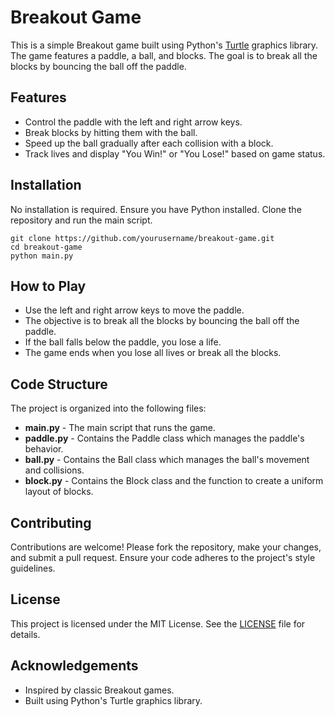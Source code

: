 
<body>

<h1>Breakout Game</h1>

<p>This is a simple Breakout game built using Python's <a href="https://docs.python.org/3/library/turtle.html">Turtle</a> graphics library. The game features a paddle, a ball, and blocks. The goal is to break all the blocks by bouncing the ball off the paddle.</p>

<h2>Features</h2>
<ul>
    <li>Control the paddle with the left and right arrow keys.</li>
    <li>Break blocks by hitting them with the ball.</li>
    <li>Speed up the ball gradually after each collision with a block.</li>
    <li>Track lives and display "You Win!" or "You Lose!" based on game status.</li>
</ul>

<h2>Installation</h2>
<p>No installation is required. Ensure you have Python installed. Clone the repository and run the main script.</p>

<pre><code>git clone https://github.com/yourusername/breakout-game.git
cd breakout-game
python main.py
</code></pre>

<h2>How to Play</h2>
<ul>
    <li>Use the left and right arrow keys to move the paddle.</li>
    <li>The objective is to break all the blocks by bouncing the ball off the paddle.</li>
    <li>If the ball falls below the paddle, you lose a life.</li>
    <li>The game ends when you lose all lives or break all the blocks.</li>
</ul>

<h2>Code Structure</h2>
<p>The project is organized into the following files:</p>
<ul>
    <li><strong>main.py</strong> - The main script that runs the game.</li>
    <li><strong>paddle.py</strong> - Contains the Paddle class which manages the paddle's behavior.</li>
    <li><strong>ball.py</strong> - Contains the Ball class which manages the ball's movement and collisions.</li>
    <li><strong>block.py</strong> - Contains the Block class and the function to create a uniform layout of blocks.</li>
</ul>

<h2>Contributing</h2>
<p>Contributions are welcome! Please fork the repository, make your changes, and submit a pull request. Ensure your code adheres to the project's style guidelines.</p>

<h2>License</h2>
<p>This project is licensed under the MIT License. See the <a href="LICENSE">LICENSE</a> file for details.</p>

<h2>Acknowledgements</h2>
<ul>
    <li>Inspired by classic Breakout games.</li>
    <li>Built using Python's Turtle graphics library.</li>
</ul>

</body>
</html>
